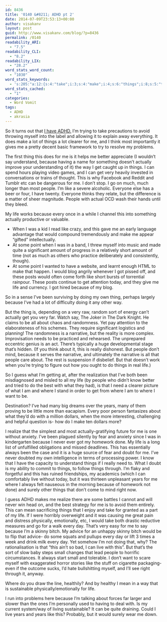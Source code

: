 ```yaml
---
id: 8436
title: '0140 &#8211; ADHD pt 2'
date: 2014-07-09T23:53:13+00:00
author: visakanv
layout: post
guid: http://www.visakanv.com/blog/?p=8436
permalink: /0140
readability_ARI:
  - "7.5"
readability_CLI:
  - "8.2"
readability_LIX:
  - "28.2"
word_stats_word_count:
  - "1030"
word_stats_keywords:
  - 's:205:"a:12:{s:4:"take";i:3;s:4:"make";i:4;s:6:"things";i:8;s:5:"thing";i:3;s:7:"because";i:9;s:8:"actually";i:4;s:6:"people";i:6;s:4:"like";i:5;s:4:"life";i:7;s:9:"narrative";i:3;s:5:"years";i:4;s:4:"live";i:3;}";'
word_stats_cached:
  - "1"
categories:
  - Word Vomit
tags:
  - ADHD
  - akrasia
---
```

So it turns out that [I have ADHD.](http://www.visakanv.com/blog/2014/07/0139-adhd/ "0139 – ADHD") I&#8217;m trying to take precautions to avoid throwing myself into the label and allowing it to explain away everything. It does make a lot of things a lot clearer for me, and I think most importantly it gives me a pretty decent basic framework to try to resolve my problems.

The first thing this does for me is it helps me better appreciate (I wouldn&#8217;t say understand, because having a name for something doesn&#8217;t actually improve your understanding of it) the way I get caught up in things. I can spend hours playing video games, and I can get very heavily invested in conversations or trains of thought. This is why Facebook and Reddit and Tumblr etc can be dangerous for me. I don&#8217;t stop. I go on much, much longer than most people. I&#8217;m like a severe alcoholic. Everyone else has a beer or four, I have twenty. Everyone thinks they relate, but the difference is a matter of sheer magnitude. People with actual OCD wash their hands until they bleed.

My life works because every once in a while I channel this into something actually productive or valuable.

  * When I was a kid I read like crazy, and this gave me an early language advantage that would compound tremendously and make me appear &#8220;gifted&#8221; intellectually.
  * At some point when I was in a band, I threw myself into music and made quite a significant amount of progress in a relatively short amount of time (not as much as others who practice deliberately and consistently, though).
  * At some point I wanted to have a website, and learnt enough HTML to make that happen. I would blog angrily whenever I got pissed off, and these posts would often come forth like short bursts of torrential rainpour. These posts continue to get attention today, and they give me life and currency. I got hired because of my blog.

So in a sense I&#8217;ve been surviving by doing my own thing, perhaps largely because I&#8217;ve had a lot of difficulty doing it any other way.

But the thing is, depending on a very raw, random sort of energy can&#8217;t actually get you very far. Watch say, The Joker in The Dark Knight. He claims to be all about chaos and randomness. Yet pay attention to the elaborateness of his schemes. They require significant logistics and planning! The randomness is a narrative, but the reality is more complex. Improvisation needs to be practiced and rehearsed. The unprepared eccentric genius is an act. There&#8217;s typically a huge developmental stage that&#8217;s hidden. (If you think about it, this is really dishonest. But people don&#8217;t mind, because it serves the narrative, and ultimately the narrative is all that people care about. The rest is suspension if disbelief. But that doesn&#8217;t work when you&#8217;re trying to figure out how you ought to do things in real life.)

So I guess what I&#8217;m getting at, after the realization that I&#8217;ve both been misdiagnosed and misled to all my life (by people who didn&#8217;t know better and tried to do the best with what they had), is that I need a clearer picture of what I am and where I stand in order to get from where I am to where I want to be.

Destination? I&#8217;ve had many big dreams over the years, many of them proving to be little more than eacapism. Every poor person fantasizes about what they&#8217;d do with a million dollars, when the more interesting, challenging and helpful question is- how do I make ten dollars more?

I realize that the simplest and most actually-gratifying future for me is one without anxiety. I&#8217;ve been plagued silently by fear and anxiety since I was in kindergarten because I never ever got my homework done. My life is a long list of unfulfilled obligations and missed deadlines. This has essentially always been the case and it is a huge source of fear and doubt for me. I&#8217;ve never doubted my own intelligence in terms of processing power. I know that I have the capacity to understand things if I really need to. What I doubt is my ability to commit to things, to follow things through. I&#8217;m flaky and forgetful and this has ruined friendships, my academics (which I can comfortably live without today, but it was thirteen unpleasant years for me where I always felt nauseous in the morning because of homework not done) and surely other things that don&#8217;t come to mind right now.

I guess ADHD makes me realize there are some battles I cannot and will never win head on, and the best strategy for me is to avoid them entirely. This can mean sacrificing things that I enjoy and take for granted as a part of my life. If I were horribly overweight and it was causing me great pain and distress physically, emotionally, etc, I would take both drastic reductive measures and go for a walk every day. That&#8217;s very easy for me to say because I&#8217;m a skinny bitch. My advice for an unhappy skinny bitch would be to flip that advice- do some squats and pullups every day or lift 3 times a week and drink milk every day. Yet somehow I&#8217;m not doing that, why? The rationalisation is that &#8220;this ain&#8217;t so bad, I can live with this&#8221;. But that&#8217;s the sort of slow baby steps small changes that lead people to horrific circumstances. It always start small and tolerable. I don&#8217;t want to scare myself with exaggerated horror stories like the stuff on cigarette packaging- even if the outcome sucks, I&#8217;d hate bullshitting myself, and I&#8217;ll see right through it, anyway.

Where do you draw the line, healthily? And by healthy I mean in a way that is sustainable physically/emotionally for life.

I run into problems here because I&#8217;m talking about forces far larger and slower than the ones I&#8217;m personally used to having to deal with. Is my current system/way of living sustainable? It can be quite draining. Could I live years and years like this? Probably, but it would surely wear me down.